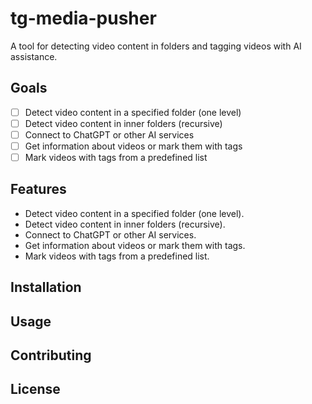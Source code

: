 # tg-media-pusher

A tool for detecting video content in folders and tagging videos with AI assistance.

## Goals

- [ ] Detect video content in a specified folder (one level)
- [ ] Detect video content in inner folders (recursive)
- [ ] Connect to ChatGPT or other AI services
- [ ] Get information about videos or mark them with tags
- [ ] Mark videos with tags from a predefined list

## Features

- Detect video content in a specified folder (one level).
- Detect video content in inner folders (recursive).
- Connect to ChatGPT or other AI services.
- Get information about videos or mark them with tags.
- Mark videos with tags from a predefined list.

## Installation

<!-- ...add installation instructions here if available... -->

## Usage

<!-- ...add usage instructions here if available... -->

## Contributing

<!-- ...add contributing guidelines here if desired... -->

## License

<!-- ...add license information here if available... -->
